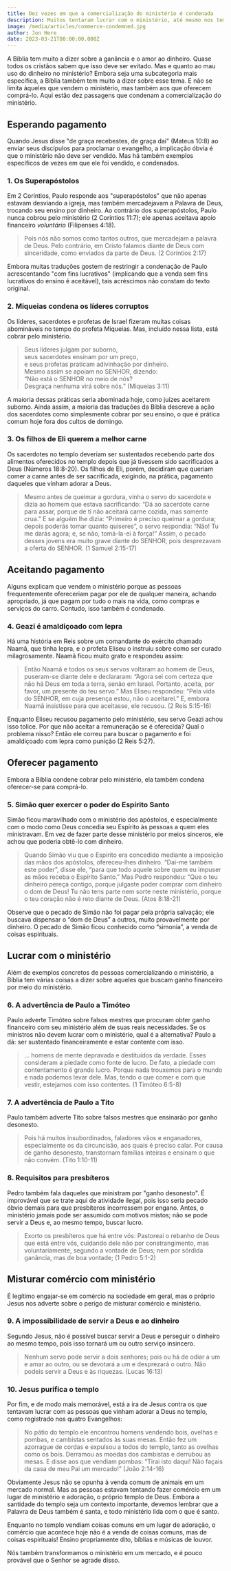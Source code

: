 ```yaml
---
title: Dez vezes em que a comercialização do ministério é condenada
description: Muitos tentaram lucrar com o ministério, até mesmo nos tempos bíblicos.
image: /media/articles/commerce-condemned.jpg
author: Jon Here
date: 2023-03-21T00:00:00.000Z
---
```


A Bíblia tem muito a dizer sobre a ganância e o amor ao dinheiro. Quase todos os cristãos sabem que isso deve ser evitado. Mas e quanto ao mau uso do dinheiro no ministério? Embora seja uma subcategoria mais específica, a Bíblia também tem muito a dizer sobre esse tema. E não se limita àqueles que vendem o ministério, mas também aos que oferecem comprá-lo. Aqui estão dez passagens que condenam a comercialização do ministério.

## Esperando pagamento

Quando Jesus disse "de graça recebestes, de graça dai" (Mateus 10:8) ao enviar seus discípulos para proclamar o evangelho, a implicação óbvia é que o ministério não deve ser vendido. Mas há também exemplos específicos de vezes em que ele foi vendido, e condenados.

### 1. Os Superapóstolos

Em 2 Coríntios, Paulo responde aos "superapóstolos" que não apenas estavam desviando a igreja, mas também mercadejavam a Palavra de Deus, trocando seu ensino por dinheiro. Ao contrário dos superapóstolos, Paulo nunca cobrou pelo ministério (2 Coríntios 11:7); ele apenas aceitava apoio financeiro _voluntário_ (Filipenses 4:18).

> Pois nós não somos como tantos outros, que mercadejam a palavra de Deus. Pelo contrário, em Cristo falamos diante de Deus com sinceridade, como enviados da parte de Deus. (2 Coríntios 2:17)

Embora muitas traduções gostem de restringir a condenação de Paulo acrescentando "com fins lucrativos" (implicando que a venda sem fins lucrativos do ensino é aceitável), tais acréscimos não constam do texto original.

<article-preview id="commercializing-gods-word"></article-preview>


### 2. Miqueias condena os líderes corruptos

Os líderes, sacerdotes e profetas de Israel fizeram muitas coisas abomináveis no tempo do profeta Miqueias. Mas, incluído nessa lista, está cobrar pelo ministério.

> Seus líderes julgam por suborno,<br>seus sacerdotes ensinam por um preço,<br>e seus profetas praticam adivinhação por dinheiro.<br>Mesmo assim se apoiam no SENHOR, dizendo:<br>“Não está o SENHOR no meio de nós?<br>Desgraça nenhuma virá sobre nós.” (Miqueias 3:11)

A maioria dessas práticas seria abominada hoje, como juízes aceitarem suborno. Ainda assim, a maioria das traduções da Bíblia descreve a ação dos sacerdotes como simplesmente cobrar por seu ensino, o que é prática comum hoje fora dos cultos de domingo.

<article-preview id="selling-truth"></article-preview>

### 3. Os filhos de Eli querem a melhor carne

Os sacerdotes no templo deveriam ser sustentados recebendo parte dos alimentos oferecidos no templo depois que já tivessem sido sacrificados a Deus (Números 18:8-20). Os filhos de Eli, porém, decidiram que queriam comer a carne antes de ser sacrificada, exigindo, na prática, pagamento daqueles que vinham adorar a Deus.

> Mesmo antes de queimar a gordura, vinha o servo do sacerdote e dizia ao homem que estava sacrificando: “Dá ao sacerdote carne para assar, porque de ti não aceitará carne cozida, mas somente crua.” E se alguém lhe dizia: “Primeiro é preciso queimar a gordura; depois poderás tomar quanto quiseres”, o servo respondia: “Não! Tu me darás agora; e, se não, tomá-la-ei à força!” Assim, o pecado desses jovens era muito grave diante do SENHOR, pois desprezavam a oferta do SENHOR. (1 Samuel 2:15-17)

## Aceitando pagamento

Alguns explicam que vendem o ministério porque as pessoas frequentemente ofereceriam pagar por ele de qualquer maneira, achando apropriado, já que pagam por tudo o mais na vida, como compras e serviços do carro. Contudo, isso também é condenado.

### 4. Geazi é amaldiçoado com lepra

Há uma história em Reis sobre um comandante do exército chamado Naamã, que tinha lepra, e o profeta Eliseu o instruiu sobre como ser curado milagrosamente. Naamã ficou muito grato e respondeu assim:

> Então Naamã e todos os seus servos voltaram ao homem de Deus, puseram-se diante dele e declararam: “Agora sei com certeza que não há Deus em toda a terra, senão em Israel. Portanto, aceita, por favor, um presente do teu servo.” Mas Eliseu respondeu: “Pela vida do SENHOR, em cuja presença estou, não o aceitarei.” E, embora Naamã insistisse para que aceitasse, ele recusou. (2 Reis 5:15-16)

Enquanto Eliseu recusou pagamento pelo ministério, seu servo Geazi achou isso tolice. Por que não aceitar a remuneração se é oferecida? Qual o problema nisso? Então ele correu para buscar o pagamento e foi amaldiçoado com lepra como punição (2 Reis 5:27).

## Oferecer pagamento

Embora a Bíblia condene cobrar pelo ministério, ela também condena oferecer-se para comprá-lo.

### 5. Simão quer exercer o poder do Espírito Santo

Simão ficou maravilhado com o ministério dos apóstolos, e especialmente com o modo como Deus concedia seu Espírito às pessoas a quem eles ministravam. Em vez de fazer parte desse ministério por meios sinceros, ele achou que poderia obtê-lo com dinheiro.

> Quando Simão viu que o Espírito era concedido mediante a imposição das mãos dos apóstolos, ofereceu-lhes dinheiro. “Dai-me também este poder”, disse ele, “para que todo aquele sobre quem eu impuser as mãos receba o Espírito Santo.” Mas Pedro respondeu: “Que o teu dinheiro pereça contigo, porque julgaste poder comprar com dinheiro o dom de Deus! Tu não tens parte nem sorte neste ministério, porque o teu coração não é reto diante de Deus. (Atos 8:18-21)

Observe que o pecado de Simão não foi pagar pela própria salvação; ele buscava dispensar o “dom de Deus” a outros, muito provavelmente por dinheiro. O pecado de Simão ficou conhecido como “simonia”, a venda de coisas espirituais.

<article-preview id="simony"></article-preview>

## Lucrar com o ministério

Além de exemplos concretos de pessoas comercializando o ministério, a Bíblia tem várias coisas a dizer sobre aqueles que buscam ganho financeiro por meio do ministério.

### 6. A advertência de Paulo a Timóteo

Paulo adverte Timóteo sobre falsos mestres que procuram obter ganho financeiro com seu ministério além de suas reais necessidades. Se os ministros não devem lucrar com o ministério, qual é a alternativa? Paulo a dá: ser sustentado financeiramente e estar contente com isso.

> ... homens de mente depravada e destituídos da verdade. Esses consideram a piedade como fonte de lucro. De fato, a piedade com contentamento é grande lucro. Porque nada trouxemos para o mundo e nada podemos levar dele. Mas, tendo o que comer e com que vestir, estejamos com isso contentes. (1 Timóteo 6:5-8)

### 7. A advertência de Paulo a Tito

Paulo também adverte Tito sobre falsos mestres que ensinarão por ganho desonesto.

> Pois há muitos insubordinados, faladores vãos e enganadores, especialmente os da circuncisão, aos quais é preciso calar. Por causa de ganho desonesto, transtornam famílias inteiras e ensinam o que não convém. (Tito 1:10-11)

### 8. Requisitos para presbíteros

Pedro também fala daqueles que ministram por "ganho desonesto". É improvável que se trate aqui de atividade ilegal, pois isso seria pecado óbvio demais para que presbíteros incorressem por engano. Antes, o ministério jamais pode ser assumido com motivos mistos; não se pode servir a Deus e, ao mesmo tempo, buscar lucro.

> Exorto os presbíteros que há entre vós: Pastoreai o rebanho de Deus que está entre vós, cuidando dele não por constrangimento, mas voluntariamente, segundo a vontade de Deus; nem por sórdida ganância, mas de boa vontade; (1 Pedro 5:1-2)

## Misturar comércio com ministério

É legítimo engajar-se em comércio na sociedade em geral, mas o próprio Jesus nos adverte sobre o perigo de misturar comércio e ministério.

### 9. A impossibilidade de servir a Deus e ao dinheiro

Segundo Jesus, não é possível buscar servir a Deus e perseguir o dinheiro ao mesmo tempo, pois isso tornará um ou outro serviço insincero.

> Nenhum servo pode servir a dois senhores; pois ou há de odiar a um e amar ao outro, ou se devotará a um e desprezará o outro. Não podeis servir a Deus e às riquezas. (Lucas 16:13)

### 10. Jesus purifica o templo

Por fim, e de modo mais memorável, está a ira de Jesus contra os que tentavam lucrar com as pessoas que vinham adorar a Deus no templo, como registrado nos quatro Evangelhos:

> No pátio do templo ele encontrou homens vendendo bois, ovelhas e pombas, e cambistas sentados às suas mesas. Então fez um azorrague de cordas e expulsou a todos do templo, tanto as ovelhas como os bois. Derramou as moedas dos cambistas e derrubou as mesas. E disse aos que vendiam pombas: “Tirai isto daqui! Não façais da casa de meu Pai um mercado!” (João 2:14-16)

Obviamente Jesus não se opunha à venda comum de animais em um mercado normal. Mas as pessoas estavam tentando fazer comércio em um lugar de ministério e adoração, o próprio templo de Deus. Embora a santidade do templo seja um contexto importante, devemos lembrar que a Palavra de Deus também é santa, e todo ministério lida com o que é santo.

Enquanto no templo vendiam coisas comuns em um lugar de adoração, o comércio que acontece hoje não é a venda de coisas comuns, mas de coisas espirituais! Ensino propriamente dito, bíblias e músicas de louvor.

<article-preview id="temple-cleansing"></article-preview>

Nós também transformamos o ministério em um mercado, e é pouco provável que o Senhor se agrade disso.
